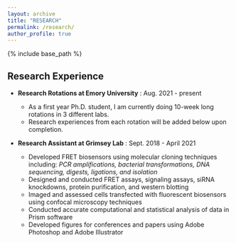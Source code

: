 ```yaml
---
layout: archive
title: "RESEARCH"
permalink: /research/
author_profile: true
---
```


{% include base_path %}


## Research Experience ##

* **Research Rotations at Emory University** : Aug. 2021 - present
  * As a first year Ph.D. student, I am currently doing 10-week long rotations in 3 different labs.
  * Research experiences from each rotation will be added below upon completion.

* **Research Assistant at Grimsey Lab** : Sept. 2018 - April 2021 
  * Developed FRET biosensors using molecular cloning techniques including: *PCR amplifications, bacterial transformations, DNA sequencing, digests, ligations, and isolation* 
  * Designed and conducted FRET assays, signaling assays, siRNA knockdowns, protein purification, and western blotting
  * Imaged and assessed cells transfected with fluorescent biosensors using confocal microscopy techniques
  * Conducted accurate computational and statistical analysis of data in Prism software
  * Developed figures for conferences and papers using Adobe Photoshop and Adobe Illustrator
